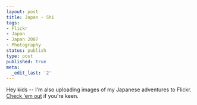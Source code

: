 ```yaml
---
layout: post
title: Japan - Shi
tags:
- Flickr
- Japan
- Japan 2007
- Photography
status: publish
type: post
published: true
meta:
  _edit_last: '2'
---
```

Hey kids -- I'm also uploading images of my Japanese adventures to Flickr.  <a href="http://www.flickr.com/photos/mistermoss/sets/72157601616247515/">Check 'em out</a> if you're keen.
